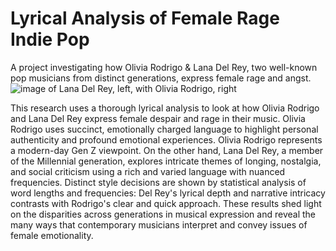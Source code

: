 # Lyrical Analysis of Female Rage Indie Pop
A project investigating how Olivia Rodrigo &amp; Lana Del Rey, two well-known pop musicians from distinct generations, express female rage and angst.
<picture>
 <source media="(prefers-color-scheme: dark)" srcset="https://preview.redd.it/im-pretty-when-i-cry-olivia-rodrigo-on-her-new-song-all-v0-964jfar7evmb1.jpg?auto=webp&s=8e2cb20c30ef402d16e404b0a89b968b44cb6b46">
 <source media="(prefers-color-scheme: light)" srcset="https://preview.redd.it/im-pretty-when-i-cry-olivia-rodrigo-on-her-new-song-all-v0-964jfar7evmb1.jpg?auto=webp&s=8e2cb20c30ef402d16e404b0a89b968b44cb6b46">
 <img alt="image of Lana Del Rey, left, with Olivia Rodrigo, right" src="https://preview.redd.it/im-pretty-when-i-cry-olivia-rodrigo-on-her-new-song-all-v0-964jfar7evmb1.jpg?auto=webp&s=8e2cb20c30ef402d16e404b0a89b968b44cb6b46">
</picture>

This research uses a thorough lyrical analysis to look at how Olivia Rodrigo and Lana Del Rey express female despair and rage in their music. Olivia Rodrigo uses succinct, emotionally charged language to highlight personal authenticity and profound emotional experiences. Olivia Rodrigo represents a modern-day Gen Z viewpoint. On the other hand, Lana Del Rey, a member of the Millennial generation, explores intricate themes of longing, nostalgia, and social criticism using a rich and varied language with nuanced frequencies. Distinct style decisions are shown by statistical analysis of word lengths and frequencies: Del Rey's lyrical depth and narrative intricacy contrasts with Rodrigo's clear and quick approach. These results shed light on the disparities across generations in musical expression and reveal the many ways that contemporary musicians interpret and convey issues of female emotionality.

